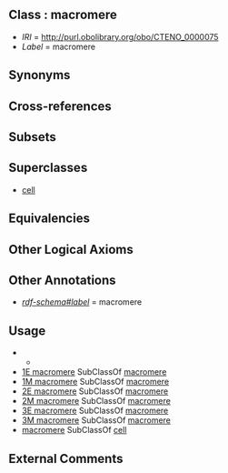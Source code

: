 
## Class : macromere

 * *IRI* = http://purl.obolibrary.org/obo/CTENO_0000075
 * *Label* = macromere

## Synonyms


## Cross-references


## Subsets


## Superclasses

 * [cell](../../CL/00/CL_0000000.md)

## Equivalencies


## Other Logical Axioms


## Other Annotations

 * *[rdf-schema#label](../../el/rdf-schema#label.md)* = macromere

## Usage

 * -
 * [1E macromere](../../CTENO/77/CTENO_0000077.md) SubClassOf [macromere](../../CTENO/75/CTENO_0000075.md)
 * [1M macromere](../../CTENO/76/CTENO_0000076.md) SubClassOf [macromere](../../CTENO/75/CTENO_0000075.md)
 * [2E macromere](../../CTENO/78/CTENO_0000078.md) SubClassOf [macromere](../../CTENO/75/CTENO_0000075.md)
 * [2M macromere](../../CTENO/67/CTENO_0000067.md) SubClassOf [macromere](../../CTENO/75/CTENO_0000075.md)
 * [3E macromere](../../CTENO/68/CTENO_0000068.md) SubClassOf [macromere](../../CTENO/75/CTENO_0000075.md)
 * [3M macromere](../../CTENO/79/CTENO_0000079.md) SubClassOf [macromere](../../CTENO/75/CTENO_0000075.md)
 * [macromere](../../CTENO/75/CTENO_0000075.md) SubClassOf [cell](../../CL/00/CL_0000000.md)

## External Comments

